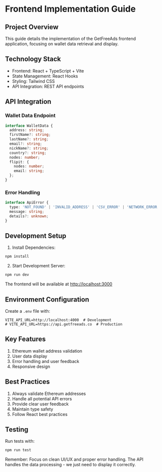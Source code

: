 # Frontend Implementation Guide

## Project Overview
This guide details the implementation of the GetFreeAds frontend application, focusing on wallet data retrieval and display.

## Technology Stack
- Frontend: React + TypeScript + Vite
- State Management: React Hooks
- Styling: Tailwind CSS
- API Integration: REST API endpoints

## API Integration

### Wallet Data Endpoint
```typescript
interface WalletData {
  address: string;
  firstName?: string;
  lastName?: string;
  email?: string;
  nickName?: string;
  country?: string;
  nodes: number;
  flipit: {
    nodes: number;
    email: string;
  };
}
```

### Error Handling
```typescript
interface ApiError {
  type: 'NOT_FOUND' | 'INVALID_ADDRESS' | 'CSV_ERROR' | 'NETWORK_ERROR' | 'VALIDATION_ERROR';
  message: string;
  details?: unknown;
}
```

## Development Setup

1. Install Dependencies:
```bash
npm install
```

2. Start Development Server:
```bash
npm run dev
```

The frontend will be available at [http://localhost:3000](http://localhost:3000)

## Environment Configuration

Create a `.env` file with:
```env
VITE_API_URL=http://localhost:4000  # Development
# VITE_API_URL=https://api.getfreeads.co  # Production
```

## Key Features
1. Ethereum wallet address validation
2. User data display
3. Error handling and user feedback
4. Responsive design

## Best Practices
1. Always validate Ethereum addresses
2. Handle all potential API errors
3. Provide clear user feedback
4. Maintain type safety
5. Follow React best practices

## Testing
Run tests with:
```bash
npm run test
```

Remember: Focus on clean UI/UX and proper error handling. The API handles the data processing - we just need to display it correctly.
